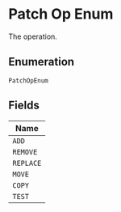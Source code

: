 
# Patch Op Enum

The operation.

## Enumeration

`PatchOpEnum`

## Fields

| Name |
|  --- |
| `ADD` |
| `REMOVE` |
| `REPLACE` |
| `MOVE` |
| `COPY` |
| `TEST` |

